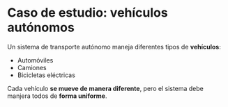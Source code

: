 # Caso de estudio: vehículos autónomos

Un sistema de transporte autónomo maneja diferentes tipos de **vehículos**:

- Automóviles
- Camiones
- Bicicletas eléctricas

Cada vehículo **se mueve de manera diferente**, pero el sistema debe manjera todos de **forma uniforme**.
